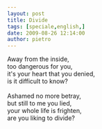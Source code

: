 ```yaml
---
layout: post
title: Divide
tags: [speciale,english,]
date: 2009-08-26 12:14:00
author: pietro
---
```

Away from the inside,<br/>too dangerous for you,<br/>it's your heart that you denied,<br/>is it difficult to know?<br/><br/>Ashamed no more betray,<br/>but still to me you lied,<br/>your whole life is frighten,<br/>are you liking to divide?
